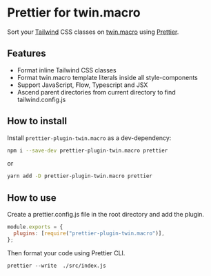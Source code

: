 # Prettier for twin.macro

Sort your [Tailwind](https://tailwindcss.com) CSS classes on [twin.macro](https://github.com/ben-rogerson/twin.macro) using [Prettier](https://prettier.io/).

## Features

- Format inline Tailwind CSS classes
- Format twin.macro template literals inside all style-components
- Support JavaScript, Flow, Typescript and JSX
- Ascend parent directories from current directory to find tailwind.config.js

## How to install

Install `prettier-plugin-twin.macro` as a dev-dependency:

```bash
npm i --save-dev prettier-plugin-twin.macro prettier
```

or

```bash
yarn add -D prettier-plugin-twin.macro prettier
```

## How to use

Create a prettier.config.js file in the root directory and add the plugin.

```js
module.exports = {
  plugins: [require("prettier-plugin-twin.macro")],
};
```

Then format your code using Prettier CLI.

```
prettier --write  ./src/index.js
```
